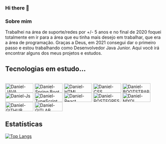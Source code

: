 ### Hi there 👋

### Sobre mim
Trabalhei na área de suporte/redes por +/- 5 anos e no final de 2020 foquei totalmente em ir para a área que eu tinha mais desejo em trabalhar, que era a área de programação. Graças a Deus, em 2021 consegui dar o primeiro passo e estou trabalhando como Desenvolvedor Java Junior. Aqui você irá encontrar alguns dos meus projetos e estudos.

<!--
**danielfss/danielfss** is a ✨ _special_ ✨ repository because its `README.md` (this file) appears on your GitHub profile.

Here are some ideas to get you started:

- 🔭 I’m currently working on ...
- 🌱 I’m currently learning ...
- 👯 I’m looking to collaborate on ...
- 🤔 I’m looking for help with ...
- 💬 Ask me about ...
- 📫 How to reach me: ...
- 😄 Pronouns: ...
- ⚡ Fun fact: ...
-->

## Tecnologias em estudo...
<div style="display: inline_block"><br>
  <img align="center" alt="Daniel-JAVA" height="30" width="90" src="https://img.shields.io/badge/Java-ED8B00?style=for-the-badge&logo=java&logoColor=white">
  <img align="center" alt="Daniel-Spring Boot" height="30" width="90" src="https://img.shields.io/badge/Spring-6DB33F?style=for-the-badge&logo=spring&logoColor=white">
  <img align="center" alt="Daniel-HTML" height="30" width="90" src="https://img.shields.io/badge/HTML-239120?style=for-the-badge&logo=html5&logoColor=white">
  <img align="center" alt="Daniel-CSS" height="30" width="90" src="https://img.shields.io/badge/CSS3-1572B6?style=for-the-badge&logo=css3&logoColor=white">
  <img align="center" alt="Daniel-BOOTSTRAP" height="30" width="90" src="https://img.shields.io/badge/Bootstrap-563D7C?style=for-the-badge&logo=bootstrap&logoColor=white">
  <img align="center" alt="Daniel-Js" height="30" width="90" src="https://img.shields.io/badge/JavaScript-F7DF1E?style=for-the-badge&logo=javascript&logoColor=black">
  <img align="center" alt="Daniel-TypeScript" height="30" width="90" src="https://img.shields.io/badge/TypeScript-007ACC?style=for-the-badge&logo=typescript&logoColor=white">
  <img align="center" alt="Daniel-React" height="30" width="90" src="https://img.shields.io/badge/React-20232A?style=for-the-badge&logo=react&logoColor=61DAFB">
  <img align="center" alt="Daniel-POSTEGRESQL" height="30" width="90" src="https://img.shields.io/badge/PostgreSQL-316192?style=for-the-badge&logo=postgresql&logoColor=white">
  <img align="center" alt="Daniel-MYQL" height="30" width="90" src="https://img.shields.io/badge/MySQL-00000F?style=for-the-badge&logo=mysql&logoColor=white">
  <img align="center" alt="Daniel-GITHUB" height="30" width="90" src="https://img.shields.io/badge/GitHub-100000?style=for-the-badge&logo=github&logoColor=white">
  <img align="center" alt="Daniel-GITLAB" height="30" width="90" src="https://img.shields.io/badge/GitLab-330F63?style=for-the-badge&logo=gitlab&logoColor=white"><br>
</div>

## Estatísticas

<!-- [![Anurag's github stats](https://github-readme-stats.vercel.app/api?username=danielfss&show_icons=true&theme=merko)](https://github.com/danielfss/github-readme-stats) -->

[![Top Langs](https://github-readme-stats.vercel.app/api/top-langs/?username=danielfss&layout=compact)](https://github.com/danielfss/github-readme-stats)
